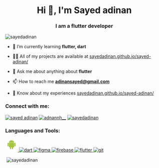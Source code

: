 <h1 align="center">Hi 👋, I'm Sayed adinan</h1>
<h3 align="center">I am a flutter developer</h3>

<p align="left"> <img src="https://komarev.com/ghpvc/?username=sayedadinan&label=Profile%20views&color=0e75b6&style=flat" alt="sayedadinan" /> </p>

- 🌱 I’m currently learning **flutter, dart**

- 👨‍💻 All of my projects are available at [sayedadinan.github.io/sayed-adinan/](sayedadinan.github.io/sayed-adinan/)

- 💬 Ask me about anything about **flutter**

- 📫 How to reach me **adinansayed@gmail.com**

- 📄 Know about my experiences [sayedadinan.github.io/sayed-adinan/](https://github.com/sayedadinan)

<h3 align="left">Connect with me:</h3>
<p align="left">
<a href="https://linkedin.com/in/sayed adinan" target="blank"><img align="center" src="https://raw.githubusercontent.com/rahuldkjain/github-profile-readme-generator/master/src/images/icons/Social/linked-in-alt.svg" alt="sayed adinan" height="30" width="40" /></a>
<a href="https://instagram.com/adnannh__" target="blank"><img align="center" src="https://raw.githubusercontent.com/rahuldkjain/github-profile-readme-generator/master/src/images/icons/Social/instagram.svg" alt="adnannh__" height="30" width="40" /></a>
<a href="https://www.leetcode.com/sayedadinan" target="blank"><img align="center" src="https://raw.githubusercontent.com/rahuldkjain/github-profile-readme-generator/master/src/images/icons/Social/leet-code.svg" alt="sayedadinan" height="30" width="40" /></a>
</p>

<h3 align="left">Languages and Tools:</h3>
<p align="left"> <a href="https://developer.android.com" target="_blank" rel="noreferrer"> <img src="https://raw.githubusercontent.com/devicons/devicon/master/icons/android/android-original-wordmark.svg" alt="android" width="40" height="40"/> </a> <a href="https://dart.dev" target="_blank" rel="noreferrer"> <img src="https://www.vectorlogo.zone/logos/dartlang/dartlang-icon.svg" alt="dart" width="40" height="40"/> </a> <a href="https://www.figma.com/" target="_blank" rel="noreferrer"> <img src="https://www.vectorlogo.zone/logos/figma/figma-icon.svg" alt="figma" width="40" height="40"/> </a> <a href="https://firebase.google.com/" target="_blank" rel="noreferrer"> <img src="https://www.vectorlogo.zone/logos/firebase/firebase-icon.svg" alt="firebase" width="40" height="40"/> </a> <a href="https://flutter.dev" target="_blank" rel="noreferrer"> <img src="https://www.vectorlogo.zone/logos/flutterio/flutterio-icon.svg" alt="flutter" width="40" height="40"/> </a> <a href="https://git-scm.com/" target="_blank" rel="noreferrer"> <img src="https://www.vectorlogo.zone/logos/git-scm/git-scm-icon.svg" alt="git" width="40" height="40"/> </a> </p>

<p>&nbsp;<img align="center" src="https://github-readme-stats.vercel.app/api?username=sayedadinan&show_icons=true&locale=en" alt="sayedadinan" /></p>
